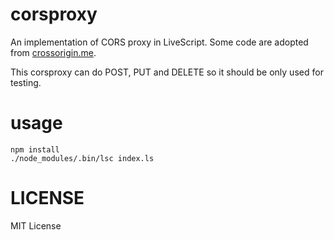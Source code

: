 corsproxy
========================

An implementation of CORS proxy in LiveScript. Some code are adopted from [crossorigin.me](https://github.com/technoboy10/crossorigin.me).

This corsproxy can do POST, PUT and DELETE so it should be only used for testing.

usage
========================

```
npm install
./node_modules/.bin/lsc index.ls
```


LICENSE
========================

MIT License
